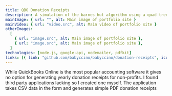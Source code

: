 ```yaml
---
title: QBO Donation Receipts
description: A simulation of the barnes hut algorithm using a quad tree
mainImage: { url: "", alt: Main image of portfolio site }
mainVideo: { url: "video.src", alt: Main video of portfolio site }
otherImages:
  [
    { url: "image.src", alt: Main image of portfolio site },
    { url: "image.src", alt: Main image of portfolio site },
  ]
technologies: [node.js, google-api, nodemailer, pdfkit]
links: [{ link: "github.com/babyccino/babyccino/donation-receipts", icon: github }]
---
```


While QuickBooks Online is the most popular accounting software it gives no option
for generating yearly donation receipts for non-profits. I found third party
applications lacking so I created one myself. The application takes CSV data in
the form and generates simple PDF donation receipts
